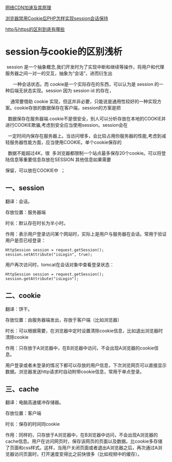 [网络CDN加速及其原理](https://blog.csdn.net/jwq101666/article/details/78575370)

[浏览器禁用Cookie后PHP怎样实现session会话保持](https://blog.csdn.net/jwq101666/article/details/78759316)

[http与https的区别到底有哪些](https://blog.csdn.net/jwq101666/article/details/78907256)


# session与cookie的区别浅析

 session 是一个抽象概念,我们开发时为了实现中断和继续等操作，将用户和代理服务器之间一对一的交互，抽象为“会话”，进而衍生出 


      一种会话状态。而 cookie是一个实际存在的东西，可以认为是 session 的一种后端无状态实现。session 因为 session id 的存在，  


    通常要借助 cookie 实现，但这并非必要，只能说是通用性较好的一种实现方案。cookie存放的数据保存在客户端，session的方案是把    


  数据保存在服务器端.cookie不是很安全，别人可以分析存放在本地的COOKIE并进行COOKIE欺骗,考虑到安全应当使用session。session会在   


  一定时间内保存在服务器上。当访问增多，会比较占用你服务器的性能,考虑到减轻服务器性能方面，应当使用COOKIE。单个cookie保存的     


  数据不能超过4K，很  多浏览器都限制一个站点最多保存20个cookie。可以将登陆信息等重要信息存放在SESSION 其他信息如果需要        


保留，可以放在COOKIE中  ； 

## 一、session
翻译：会话。

存放位置：服务器端

时长：默认存在时长为半小时。

作用：表示用户登录访问某个网站时，实际上是用户与服务器在会话。常用于验证用户是否已经登录：
```
HttpSession session = request.getSession();
session.setAttribute("isLogin", true);
```
用户再次访问时，tomcat在会话对象中查看登录状态：
```
HttpSession session = request.getSession();
session.getAttribute("isLogin");
```

## 二、cookie
翻译：饼干。

存放位置：由服务器端发出，存放于客户端（比如浏览器）

时长：可以根据需要，在浏览器中定时设置清除cookie信息，比如退出浏览器时清除cookie

作用：只存放于A浏览器中，在B浏览器中访问，不会出现A浏览器的cookie信息。

用户登录或者未登录的情况下都可以存放的用户信息，下次浏览网页可以直接显示数据。浏览器发送http请求时自动附带cookie信息，常用于单点登录。



## 三、cache
翻译：电脑高速缓冲存储器。

存放位置：客户端

时长：保存的时间同cookie

作用：同样的，只存放于A浏览器中，在B浏览器中访问，不会出现A浏览器的cache信息。用户在访问网页时，保存该网页的页面以及数据。比cookie多存储了页面和css样式。这样，当用户关闭页面或者退出A浏览器之后，再次通过A浏览器访问页面时，打开速度变得比之前快很多（比如视频中的缓存）。
 